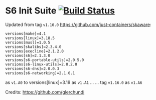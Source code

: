 # S6 Init Suite [![Build Status](https://travis-ci.org/mubiic/s6-suite.svg)](https://github.com/mubiic/s6-suite)
Updated from tag `v1.10.0` https://github.com/just-containers/skaware:
```
versions[make]=4.1
versions[linux]=3.18.5
versions[musl]=1.0.5
versions[skalibs]=2.3.4.0
versions[execline]=2.1.2.0
versions[s6]=2.1.3.0
versions[s6-portable-utils]=2.0.5.0
versions[s6-linux-utils]=2.0.2.0
versions[s6-dns]=2.0.0.3
versions[s6-networking]=2.1.0.1
```
as `v1.A0` to
versions[linux]=3.19  as `v1.A1`
... ...
tag `v1.16.0`  as `v1.A6`

Credits: https://github.com/glerchundi
